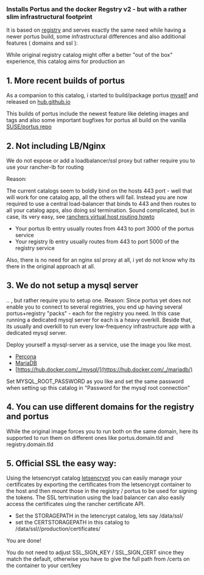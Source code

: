 ### Installs Portus and the docker Regstry v2 - but with a rather slim infrastructural footprint

It is based on [registry](https://github.com/rancher/community-catalog/tree/master/templates/registry)
and serves exactly the same need while having a newer portus build, some infrastructural differences and also additional features ( domains and ssl ):

While original registry catalog might offer a better "out of the box" experience, this catalog aims for production an

## 1. More recent builds of portus
As a companion to this catalog, i started to build/package portus [myself](https://github.com/EugenMayer/portus-build) and released on [hub.github.io](https://hub.docker.com/r/eugenmayer/portus/)

This builds of portus include the newest feature like deleting images and tags and also some important bugfixes for portus all build on the vanilla [SUSE/portus repo](https://github.com/SUSE/Portus) 

## 2. Not including LB/Nginx
We do not expose or add a loadbalancer/ssl proxy but rather require you to use your rancher-lb for routing

Reason: 

The current catalogs seem to boldly bind on the hosts 443 port - well that will work for one catalog app, all the others will fail.
Instead you are now required to use a central load-balancer that binds to 443 and then routes to all your catalog apps, also doing ssl termination.
Sound complicated, but in case, its very easy, see [ranchers virtual host routing howto](http://rancher.com/virtual-host-routing-using-rancher-load-balancer/)

+ Your portus lb entry usually routes from 443 to port 3000 of the portus service
+ Your registry lb entry usually routes from 443 to port 5000 of the registry service   

Also, there is no need for an nginx ssl proxy at all, i yet do not know why its there in the original approach at all.

## 3. We do not setup a mysql server
.. , but rather require you to setup one.
Reason:
Since portus yet does not enable you to connect to several registries, you end up having several portus+registry "packs" - each for the registry you need.
In this case running a dedicated mysql server for each is a heavy overkill. Beside that, its usually and overkill to run every low-frequency infrastructure app with a 
dedicated mysql server. 

Deploy yourself a mysql-server as a service, use the image you like most.

+ [Percona](https://hub.docker.com/_/percona/)
+ [MariaDB](https://hub.docker.com/_/mariadb/)
+ [https://hub.docker.com/_/mysql/](https://hub.docker.com/_/mariadb/)

Set MYSQL_ROOT_PASSWORD as you like and set the same password when setting up this catalog in "Password for the mysql root connection"

## 4. You can use different domains for the registry and portus
While the original image forces you to run both on the same domain, here its supported to run them on different ones like portus.domain.tld and registry.domain.tld

## 5. Official SSL the easy way: 
Using the letsencrypt catalog [letsencrypt](https://github.com/rancher/community-catalog/tree/master/templates/letsencrypt) you can easily manage your certificates by exporting the certificates from the letsencrypt container to the host and then mount those in the registry / portus to be used 
for signing the tokens. The SSL tertrination using the load balancer can also easily access the certificates uing the rancher certificate API.

+ Set the STORAGEPATH in the letencrypt catalog, lets say /data/ssl/<certificatename>
+ set the CERTSTORAGEPATH in this catalog to /data/ssl/<certificatename>/production/certificates/<certificatename>
 
You are done!

You do not need to adjust SSL_SIGN_KEY / SSL_SIGN_CERT since they match the default, otherwise you have to give the full path from /certs on the container to your cert/key